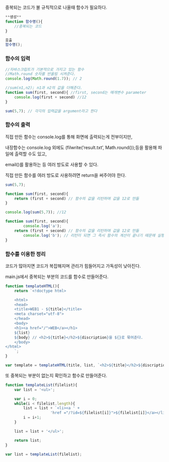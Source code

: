 중복되는 코드가 불 규칙적으로 나올때 함수가 필요하다.

```jsx
**생성**
function 함수명(){
	//중복되는 코드
}

호출
함수명();
```
### 함수의 입력

```jsx
//자바스크립트가 기본적으로 가지고 있는 함수
//Math.round 숫자를 반올림 시켜준다.
console.log(Math.round(1.7)); // 2

//sum(n1,n2); n1과 n2의 값을 더해준다.
function sum(first, second){ //first, second는 매개변수 parameter
    console.log(first + second) //12
}

sum(5,7); // 각긱의 입력값을 argument라고 한다
```

### 함수의 출력

직접 만든 함수는 console.log를 통해 화면에 출력되는게 전부이지만,

내장함수는 console.log 외에도 (filwrite(’result.txt’, Math.round());등을 활용해 파일에 출력할 수도 있고,

email()를 활용하는 등 여러 방도로 사용할 수 있다.

직접 만든 함수를 여러 방도로 사용하려면 return을 써주어야 한다.

```jsx
sum(5,7);

function sum(first, second){ 
    return (first + second) // 함수의 값을 리턴하며 값을 12로 만듦
}

console.log(sum(5,7)); //12
```

```jsx
function sum(first, second){ 
		console.log('a');
    return (first + second) // 함수의 값을 리턴하며 값을 12로 만듦
		console.log('b'); // 리턴이 되면 그 즉시 함수의 계산이 끝나기 때문에 실행이 안된다.
}
```

### 함수를 이용한 정리

코드가 많아지면 코드가 복잡해지며 관리가 힘들어지고 가독성이 낮아진다.

main.js에서 중복되는 부분의 코드를 함수로 만들어준다.

```jsx
function templateHTML(){
    return `<!doctype html>

    <html>
    <head>
    <title>WEB1 - ${title}</title>
    <meta charset="utf-8">
    </head>
    <body>
    <h1><a href="/">WEB</a></h1>
    ${list}
    ${body} // <h2>${title}</h2>${discription}을 ${}로 묶어준다.
    </body>
</html>
    `;
}

var template = templateHTML(title, list, `<h2>${title}</h2>${discription}`);
```

또 중복되는 부분이 없는지 확인하고 함수로 만들어준다.

```jsx
function templateList(filelist){
    var list = '<ul>';

    var i = 0;
    while(i < filelist.length){
        list = list + `<li><a ' +
                    'href ="/?id=${filelist[i]}">${filelist[i]}</a></li>`;
        i = i+1;
    }

    list = list + '</ul>';

    return list;
}

var list = templateList(filelist);
```